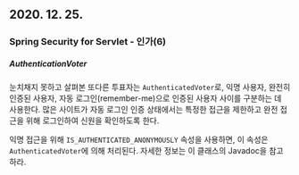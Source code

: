 ## 2020. 12. 25.

### Spring Security for Servlet - 인가(6)

##### AuthenticationVoter

눈치채지 못하고 살펴본 또다른 투표자는 `AuthenticatedVoter`로, 익명 사용자, 완전히 인증된 사용자, 자동 로그인(remember-me)으로 인증된 사용자 사이를 구분하는 데 사용한다. 많은 사이트가 자동 로그인 인증 상태에서는 특정한 접근을 제한하고 완전 접근을 위해 로그인하여 신원을 확인하도록 한다.

익명 접근을 위해 `IS_AUTHENTICATED_ANONYMOUSLY` 속성을 사용하면, 이 속성은 `AuthenticatedVoter`에 의해 처리된다. 자세한 정보는 이 클래스의 Javadoc을 참고하라.